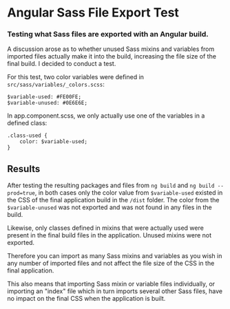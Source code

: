 # Angular Sass File Export Test
### Testing what Sass files are exported with an Angular build.

A discussion arose as to whether unused Sass mixins and variables from imported files actually make it into the build, increasing the file size of the final build.  I decided to conduct a test.

For this test, two color variables were defined in `src/sass/variables/_colors.scss`:
```
$variable-used: #FE00FE;
$variable-unused: #0E6E6E;
```

In app.component.scss, we only actually use one of the variables in a defined class:
```
.class-used {
	color: $variable-used;
}
```

## Results

After testing the resulting packages and files from `ng build` and `ng build --prod=true`, in both cases only the color value from `$variable-used` existed in the CSS of the final application build in the `/dist` folder.  The color from the `$variable-unused` was not exported and was not found in any files in the build.

Likewise, only classes defined in mixins that were actually used were present in the final build files in the application.  Unused mixins were not exported.

Therefore you can import as many Sass mixins and variables as you wish in any number of imported files and not affect the file size of the CSS in the final application.

This also means that importing Sass mixin or variable files individually, or importing an "index" file which in turn imports several other Sass files, have no impact on the final CSS when the application is built.
